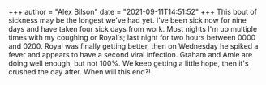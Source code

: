 +++
author = "Alex Bilson"
date = "2021-09-11T14:51:52"
+++
This bout of sickness may be the longest we've had yet. I've been sick now for nine days and have taken four sick days from work. Most nights I'm up multiple times with my coughing or Royal's; last night for two hours between 0000 and 0200. Royal was finally getting better, then on Wednesday he spiked a fever and appears to have a second viral infection. Graham and Amie are doing well enough, but not 100%. We keep getting a little hope, then it's crushed the day after. When will this end?!
    